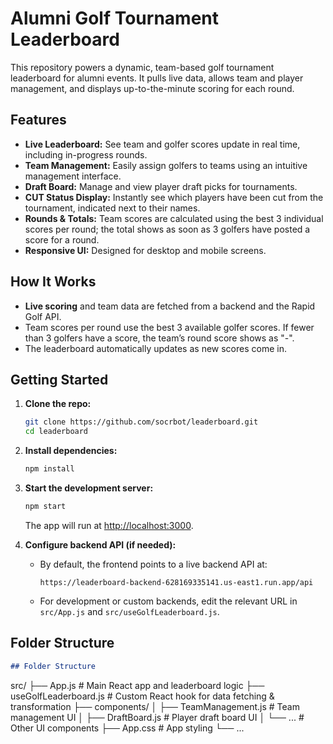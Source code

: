 # Alumni Golf Tournament Leaderboard

This repository powers a dynamic, team-based golf tournament leaderboard for alumni events. It pulls live data, allows team and player management, and displays up-to-the-minute scoring for each round.

## Features

- **Live Leaderboard:** See team and golfer scores update in real time, including in-progress rounds.
- **Team Management:** Easily assign golfers to teams using an intuitive management interface.
- **Draft Board:** Manage and view player draft picks for tournaments.
- **CUT Status Display:** Instantly see which players have been cut from the tournament, indicated next to their names.
- **Rounds & Totals:** Team scores are calculated using the best 3 individual scores per round; the total shows as soon as 3 golfers have posted a score for a round.
- **Responsive UI:** Designed for desktop and mobile screens.

## How It Works

- **Live scoring** and team data are fetched from a backend and the Rapid Golf API.
- Team scores per round use the best 3 available golfer scores. If fewer than 3 golfers have a score, the team’s round score shows as "-".
- The leaderboard automatically updates as new scores come in.

## Getting Started

1. **Clone the repo:**
    ```bash
    git clone https://github.com/socrbot/leaderboard.git
    cd leaderboard
    ```

2. **Install dependencies:**
    ```bash
    npm install
    ```

3. **Start the development server:**
    ```bash
    npm start
    ```
    The app will run at [http://localhost:3000](http://localhost:3000).

4. **Configure backend API (if needed):**
    - By default, the frontend points to a live backend API at:
      ```
      https://leaderboard-backend-628169335141.us-east1.run.app/api
      ```
    - For development or custom backends, edit the relevant URL in `src/App.js` and `src/useGolfLeaderboard.js`.

## Folder Structure

```markdown
## Folder Structure

```
src/
├── App.js                 # Main React app and leaderboard logic
├── useGolfLeaderboard.js  # Custom React hook for data fetching & transformation
├── components/
│   ├── TeamManagement.js  # Team management UI
│   ├── DraftBoard.js      # Player draft board UI
│   └── ...                # Other UI components
├── App.css                # App styling
└── ...
```
```